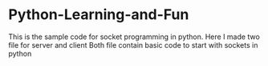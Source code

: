 # Python-Learning-and-Fun

  This is the sample code for socket programming in python.
  Here I made two file for server and client 
  Both file contain basic code to start with sockets in python
